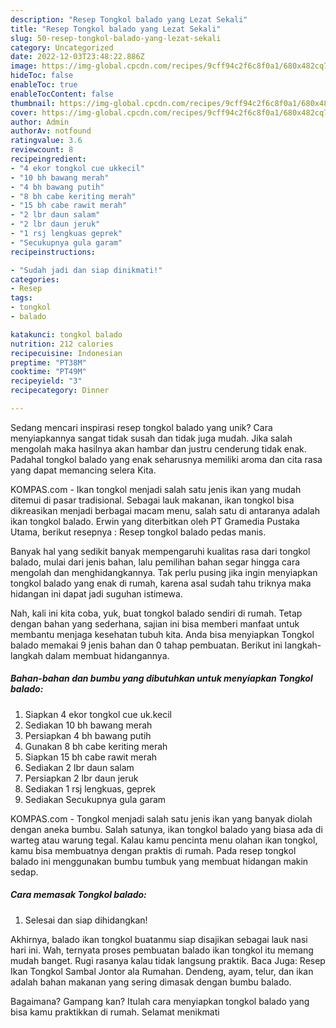 ```yaml
---
description: "Resep Tongkol balado yang Lezat Sekali"
title: "Resep Tongkol balado yang Lezat Sekali"
slug: 50-resep-tongkol-balado-yang-lezat-sekali
category: Uncategorized
date: 2022-12-03T23:48:22.886Z
image: https://img-global.cpcdn.com/recipes/9cff94c2f6c8f0a1/680x482cq70/tongkol-balado-foto-resep-utama.jpg
hideToc: false
enableToc: true
enableTocContent: false
thumbnail: https://img-global.cpcdn.com/recipes/9cff94c2f6c8f0a1/680x482cq70/tongkol-balado-foto-resep-utama.jpg
cover: https://img-global.cpcdn.com/recipes/9cff94c2f6c8f0a1/680x482cq70/tongkol-balado-foto-resep-utama.jpg
author: Admin
authorAv: notfound
ratingvalue: 3.6
reviewcount: 8
recipeingredient:
- "4 ekor tongkol cue ukkecil"
- "10 bh bawang merah"
- "4 bh bawang putih"
- "8 bh cabe keriting merah"
- "15 bh cabe rawit merah"
- "2 lbr daun salam"
- "2 lbr daun jeruk"
- "1 rsj lengkuas geprek"
- "Secukupnya gula garam"
recipeinstructions:

- "Sudah jadi dan siap dinikmati!"
categories:
- Resep
tags:
- tongkol
- balado

katakunci: tongkol balado 
nutrition: 212 calories
recipecuisine: Indonesian
preptime: "PT38M"
cooktime: "PT49M"
recipeyield: "3"
recipecategory: Dinner

---
```





Sedang mencari inspirasi resep tongkol balado yang unik? Cara menyiapkannya sangat tidak susah dan tidak juga mudah. Jika salah mengolah maka hasilnya akan hambar dan justru cenderung tidak enak. Padahal tongkol balado yang enak seharusnya memiliki aroma dan cita rasa yang dapat memancing selera Kita.





KOMPAS.com - Ikan tongkol menjadi salah satu jenis ikan yang mudah ditemui di pasar tradisional. Sebagai lauk makanan, ikan tongkol bisa dikreasikan menjadi berbagai macam menu, salah satu di antaranya adalah ikan tongkol balado. Erwin yang diterbitkan oleh PT Gramedia Pustaka Utama, berikut resepnya : Resep tongkol balado pedas manis.

Banyak hal yang sedikit banyak mempengaruhi kualitas rasa dari tongkol balado, mulai dari jenis bahan, lalu pemilihan bahan segar hingga cara mengolah dan menghidangkannya. Tak perlu pusing jika ingin menyiapkan tongkol balado yang enak di rumah, karena asal sudah tahu triknya maka hidangan ini dapat jadi suguhan istimewa.






Nah, kali ini kita coba, yuk, buat tongkol balado sendiri di rumah. Tetap dengan bahan yang sederhana, sajian ini bisa memberi manfaat untuk membantu menjaga kesehatan tubuh kita. Anda bisa menyiapkan Tongkol balado memakai 9 jenis bahan dan 0 tahap pembuatan. Berikut ini langkah-langkah dalam membuat hidangannya.

<!--inarticleads1-->

##### Bahan-bahan dan bumbu yang dibutuhkan untuk menyiapkan Tongkol balado:

1. Siapkan 4 ekor tongkol cue uk.kecil
1. Sediakan 10 bh bawang merah
1. Persiapkan 4 bh bawang putih
1. Gunakan 8 bh cabe keriting merah
1. Siapkan 15 bh cabe rawit merah
1. Sediakan 2 lbr daun salam
1. Persiapkan 2 lbr daun jeruk
1. Sediakan 1 rsj lengkuas, geprek
1. Sediakan Secukupnya gula garam


KOMPAS.com - Tongkol menjadi salah satu jenis ikan yang banyak diolah dengan aneka bumbu. Salah satunya, ikan tongkol balado yang biasa ada di warteg atau warung tegal. Kalau kamu pencinta menu olahan ikan tongkol, kamu bisa membuatnya dengan praktis di rumah. Pada resep tongkol balado ini menggunakan bumbu tumbuk yang membuat hidangan makin sedap. 

<!--inarticleads2-->

##### Cara memasak Tongkol balado:


1. Selesai dan siap dihidangkan!

Akhirnya, balado ikan tongkol buatanmu siap disajikan sebagai lauk nasi hari ini. Wah, ternyata proses pembuatan balado ikan tongkol itu memang mudah banget. Rugi rasanya kalau tidak langsung praktik. Baca Juga: Resep Ikan Tongkol Sambal Jontor ala Rumahan. Dendeng, ayam, telur, dan ikan adalah bahan makanan yang sering dimasak dengan bumbu balado. 

Bagaimana? Gampang kan? Itulah cara menyiapkan tongkol balado yang bisa kamu praktikkan di rumah. Selamat menikmati
